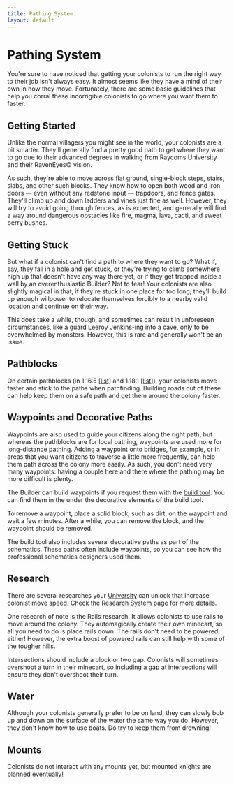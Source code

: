```yaml
---
title: Pathing System
layout: default
---
```

# Pathing System

You're sure to have noticed that getting your colonists to run the right way to their job isn't always easy. It almost seems like they have a mind of their own in how they move. Fortunately, there are some basic guidelines that help you corral these incorrigible colonists to go where you want them to faster.

## Getting Started

Unlike the normal villagers you might see in the world, your colonists are a bit smarter. They'll generally find a pretty good path to get where they want to go due to their advanced degrees in walking from Raycoms University and their RavenEyes© vision.

As such, they're able to move across flat ground, single-block steps, stairs, slabs, and other such blocks. They know how to open both wood and iron doors — even without any redstone input — trapdoors, and fence gates. They'll climb up and down ladders and vines just fine as well. However, they will try to avoid going through fences, as is expected, and generally will find a way around dangerous obstacles like fire, magma, lava, cacti, and sweet berry bushes.

## Getting Stuck

But what if a colonist can't find a path to where they want to go? What if, say, they fall in a hole and get stuck, or they're trying to climb somewhere high up that doesn't have any way there yet, or if they get trapped inside a wall by an overenthusiastic Builder? Not to fear! Your colonists are also slightly magical in that, if they're stuck in one place for too long, they'll build up enough willpower to relocate themselves forcibly to a nearby valid location and continue on their way. 

This does take a while, though, and sometimes can result in unforeseen circumstances, like a guard Leeroy Jenkins-ing into a cave, only to be overwhelmed by monsters. However, this is rare and generally won't be an issue.

## Pathblocks

On certain pathblocks (in 1.16.5 [[list]](https://github.com/ldtteam/minecolonies/blob/version/main/src/datagen/generated/minecolonies/data/minecolonies/tags/blocks/pathblocks.json) and 1.18.1 [[list]](https://github.com/ldtteam/minecolonies/blob/version/1.18/src/datagen/generated/minecolonies/data/minecolonies/tags/blocks/pathblocks.json)), your colonists move faster and stick to the paths when pathfinding. Building roads out of these can help keep them on a safe path and get them around the colony faster.

## Waypoints and Decorative Paths

Waypoints are also used to guide your citizens along the right path, but whereas the pathblocks are for local pathing, waypoints are used more for long-distance pathing. Adding a waypoint onto bridges, for example, or in areas that you want citizens to traverse a little more frequently, can help them path across the colony more easily. As such, you don't need very many waypoints: having a couple here and there where the pathing may be more difficult is plenty.

The Builder can build waypoints if you request them with the [build tool](../items/buildtool). You can find them in the under the decorative elements of the build tool. 

To remove a waypoint, place a solid block, such as dirt, on the waypoint and wait a few minutes. After a while, you can remove the block, and the waypoint should be removed.

The build tool also includes several decorative paths as part of the schematics. These paths often include waypoints, so you can see how the professional schematics designers used them.

## Research

There are several researches your [University](../../buildings/university) can unlock that increase colonist move speed. Check the [Research System](../../source/systems/research) page for more details.

One research of note is the Rails research. It allows colonists to use rails to move around the colony. They automagically create their own minecart, so all you need to do is place rails down. The rails don't need to be powered, either! However, the extra boost of powered rails can still help with some of the tougher hills.

Intersections should include a block or two gap. Colonists will sometimes overshoot a turn in their minecart, so including a gap at intersections will ensure they don't overshoot their turn.

## Water

Although your colonists generally prefer to be on land, they can slowly bob up and down on the surface of the water the same way you do. However, they don't know how to use boats. Do try to keep them from drowning!

## Mounts

Colonists do not interact with any mounts yet, but mounted knights are planned eventually!
